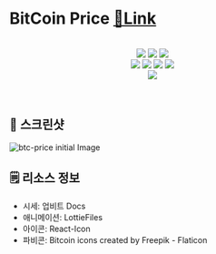 # BitCoin Price [🔗Link](https://btc-price.web.app/)

<br>

<div align="center">
	<img src="https://img.shields.io/badge/React-61DAFB?style=flat&logo=React&logoColor=white" />
	<img src="https://img.shields.io/badge/TypeScript-3178C6?style=flat&logo=TypeScript&logoColor=white" />
  	<img src="https://img.shields.io/badge/MUI-007FFF?style=flat&logo=MUI&logoColor=white" />
</div>
  
<div align="center">

</div>

<div align="center">
	<img src="https://img.shields.io/badge/HTML5-E34F26?style=flat&logo=HTML5&logoColor=white" />
	<img src="https://img.shields.io/badge/JavaScript-F7DF1E?style=flat&logo=JavaScript&logoColor=white" />
	<img src="https://img.shields.io/badge/CSS3-1572B6?style=flat&logo=CSS3&logoColor=white" />
	<img src="https://img.shields.io/badge/Sass-CC6699?style=flat&logo=Sass&logoColor=white" />
</div>

<div align="center">
	<img src="https://img.shields.io/badge/Firebase-FFCA28?style=flat&logo=Firebase&logoColor=white" />
</div>

<br>
<br>

## 📸 스크린샷

<img src="https://user-images.githubusercontent.com/38034518/210180728-da9c52e4-5113-49d0-a31f-990e8a7bf137.png" alt="btc-price initial Image" />

## 🗒️ 리소스 정보

- 시세: 업비트 Docs
- 애니메이션: LottieFiles
- 아이콘: React-Icon
- 파비콘: Bitcoin icons created by Freepik - Flaticon
